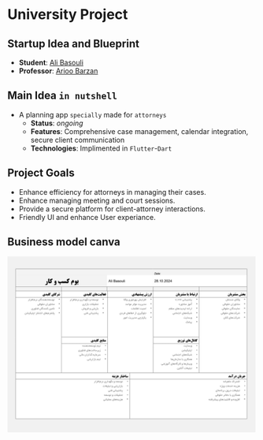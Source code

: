 # University Project

## Startup Idea and Blueprint

- **Student**: [Ali Basouli](https://github.com/Alibasouli)
- **Professor**: [Arioo Barzan](https://github.com/arioobarzan)

## Main Idea `in nutshell`
+ A planning app `specially` made for `attorneys`
  * **Status**: *ongoing*
  * **Features**: Comprehensive case management, calendar integration, secure client communication
  * **Technologies**: Implimented in ``Flutter``-``Dart``

## Project Goals
- Enhance efficiency for attorneys in managing their cases.
- Enhance managing meeting and court sessions.
- Provide a secure platform for client-attorney interactions.
- Friendly UI and enhance User experiance.

## Business model canva
![business-model-canvas](business-model-canvas.jpg)